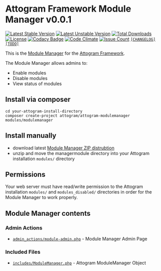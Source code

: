 # Attogram Framework Module Manager v0.0.1

[![Latest Stable Version](https://poser.pugx.org/attogram/attogram-modulemanager/v/stable)](https://packagist.org/packages/attogram/attogram-modulemanager)
[![Latest Unstable Version](https://poser.pugx.org/attogram/attogram-modulemanager/v/unstable)](https://packagist.org/packages/attogram/attogram-modulemanager)
[![Total Downloads](https://poser.pugx.org/attogram/attogram-modulemanager/downloads)](https://packagist.org/packages/attogram/attogram-modulemanager)
[![License](https://poser.pugx.org/attogram/attogram-modulemanager/license)](https://github.com/attogram/attogrammodulemanager/blob/master/LICENSE.md)
[![Codacy Badge](https://api.codacy.com/project/badge/Grade/91c50120add44e26bd22e605849e673b)](https://www.codacy.com/app/attogram-project/attogram-modulemanager?utm_source=github.com&amp;utm_medium=referral&amp;utm_content=attogram/attogram-modulemanager&amp;utm_campaign=Badge_Grade)
[![Code Climate](https://codeclimate.com/github/attogram/attogram-modulemanager/badges/gpa.svg)](https://codeclimate.com/github/attogram/attogram-modulemanager)
[![Issue Count](https://codeclimate.com/github/attogram/attogram-modulemanager/badges/issue_count.svg)](https://codeclimate.com/github/attogram/attogram-modulemanager)
[`[CHANGELOG]`](https://github.com/attogram/attogram-modulemanager/blob/master/CHANGELOG.md)
[`[TODO]`](https://github.com/attogram/attogram-modulemanager/blob/master/TODO.md)

This is the [Module Manager](https://github.com/attogram/attogram-modulemanager)
for the [Attogram Framework](https://github.com/attogram/attogram).

The Module Manager allows admins to:

* Enable modules
* Disable modules
* View status of modules

## Install via composer

```
cd your-attogram-install-directory
composer create-project attogram/attogram-modulemanager modules/modulemanager
```

## Install manually

* download latest
  [Module Manager ZIP distrubtion](https://github.com/attogram/attogram-modulemanager/archive/master.zip)
* unzip and move the managermodule directory into
  your Attogram installation  `modules/` directory

## Permissions

Your web server must have read/write permission to the
Attogram installation `modules/` and `modules_disabled/` directories
in order for the Module Manager to work properly.

## Module Manager contents

### Admin Actions

* [`admin_actions/module-admin.php`](https://github.com/attogram/attogram-modulemanager/blob/master/admin_actions/module-admin.php)
  \- Module Manager Admin Page

### Included Files

* [`includes/ModuleManager.php`](https://github.com/attogram/attogram-modulemanager/blob/master/includes/moduleManager.php)
  \- Attogram ModuleManager Object

